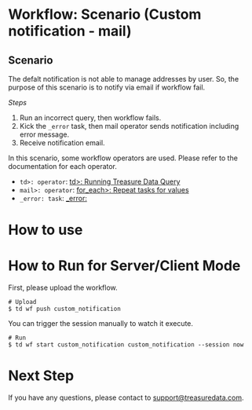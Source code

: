 # Workflow: Scenario (Custom notification - mail)

## Scenario

The defalt notification is not able to manage addresses by user. So, the purpose of this scenario is to notify via email if workflow fail.

*Steps*
1. Run an incorrect query, then workflow fails.
2. Kick the `_error` task, then mail operator sends notification including error message.
3. Receive notification email.

In this scenario, some workflow operators are used. Please refer to the documentation for each operator.

 - `td>: operator`: [td>: Running Treasure Data Query](https://docs.treasuredata.com/articles/workflows)
 - `mail>: operator`: [for_each>: Repeat tasks for values](http://docs.digdag.io/operators/mail.html)
 - `_error: task`: [_error:](http://docs.digdag.io/concepts.html?highlight=_error#dynamic-task-generation-and-check-error-tasks)

# How to use

# How to Run for Server/Client Mode

First, please upload the workflow.

    # Upload
    $ td wf push custom_notification

You can trigger the session manually to watch it execute.

    # Run
    $ td wf start custom_notification custom_notification --session now


# Next Step

If you have any questions, please contact to support@treasuredata.com.
